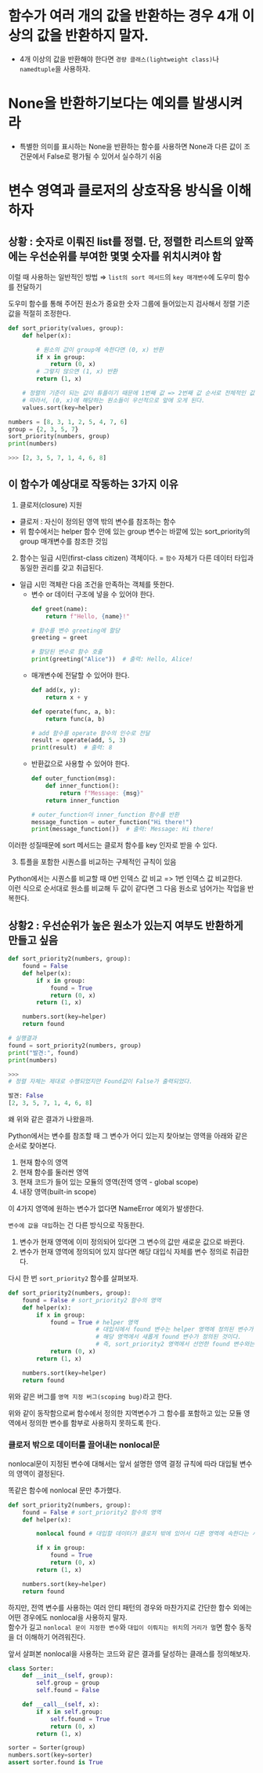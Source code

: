 # 함수가 여러 개의 값을 반환하는 경우 4개 이상의 값을 반환하지 말자. 
- 4개 이상의 값을 반환해야 한다면 `경량 클래스(lightweight class)`나 `namedtuple`을 사용하자.

# None을 반환하기보다는 예외를 발생시켜라 
- 특별한 의미를 표시하는 None을 반환하는 함수를 사용하면 None과 다른 값이 조건문에서 False로 평가될 수 있어서 실수하기 쉬움

# 변수 영역과 클로저의 상호작용 방식을 이해하자

## 상황 : 숫자로 이뤄진 list를 정렬. 단, 정렬한 리스트의 앞쪽에는 우선순위를 부여한 몇몇 숫자를 위치시켜야 함

이럴 때 사용하는 일반적인 방법 ⇒ `list의 sort 메서드`의 `key 매개변수`에 도우미 함수를 전달하기 

도우미 함수를 통해 주어진 원소가 중요한 숫자 그룹에 들어있는지 검사해서 정렬 기준값을 적절히 조정한다. 
``` python
def sort_priority(values, group):
    def helper(x):

        # 원소의 값이 group에 속한다면 (0, x) 반환 
        if x in group: 
            return (0, x)
        # 그렇지 않으면 (1, x) 반환 
        return (1, x)

    # 정렬의 기준이 되는 값이 튜플이기 때문에 1번째 값 => 2번째 값 순서로 전체적인 값이 정렬된다.
    # 따라서, (0, x)에 해당하는 원소들이 우선적으로 앞에 오게 된다.
    values.sort(key=helper)

numbers = [8, 3, 1, 2, 5, 4, 7, 6]
group = {2, 3, 5, 7}
sort_priority(numbers, group)
print(numbers)

>>> [2, 3, 5, 7, 1, 4, 6, 8]
```

## 이 함수가 예상대로 작동하는 3가지 이유 

1. 클로저(closure) 지원
  - 클로저 : 자신이 정의된 영역 밖의 변수를 참조하는 함수
  - 위 함수에서는 helper 함수 안에 있는 group 변수는 바깥에 있는 sort_priority의 group 매개변수를 참조한 것임
2. 함수는 일급 시민(first-class citizen) 객체이다. = `함수` 자체가 다른 데이터 타입과 동일한 권리를 갖고 취급된다. 
  - 일급 시민 객체란 다음 조건을 만족하는 객체를 뜻한다. 
      - 변수 or 데이터 구조에 넣을 수 있어야 한다.
        ``` python
        def greet(name):
            return f"Hello, {name}!"
        
        # 함수를 변수 greeting에 할당 
        greeting = greet
        
        # 할당된 변수로 함수 호출
        print(greeting("Alice"))  # 출력: Hello, Alice!

        ```
      - 매개변수에 전달할 수 있어야 한다.
        ``` python
        def add(x, y):
            return x + y
        
        def operate(func, a, b):
            return func(a, b)
        
        # add 함수를 operate 함수의 인수로 전달
        result = operate(add, 5, 3)
        print(result)  # 출력: 8

        ```
      - 반환값으로 사용할 수 있어야 한다. 
        ``` python
        def outer_function(msg):
            def inner_function():
                return f"Message: {msg}"
            return inner_function
        
        # outer_function이 inner_function 함수를 반환
        message_function = outer_function("Hi there!")
        print(message_function())  # 출력: Message: Hi there!

        ```
이러한 성질때문에 sort 메서드는 클로저 함수를 key 인자로 받을 수 있다.    

3. 튜플을 포함한 시퀀스를 비교하는 구체적인 규칙이 있음 

Python에서는 시퀀스를 비교할 때 0번 인덱스 값 비교 => 1번 인덱스 값 비교한다.  
이런 식으로 순서대로 원소를 비교해 두 값이 같다면 그 다음 원소로 넘어가는 작업을 반복한다. 

## 상황2 : 우선순위가 높은 원소가 있는지 여부도 반환하게 만들고 싶음  

``` python
def sort_priority2(numbers, group):
    found = False
    def helper(x):
        if x in group:
            found = True
            return (0, x)
        return (1, x)

    numbers.sort(key=helper)
    return found

# 실행결과
found = sort_priority2(numbers, group)
print("발견:", found)
print(numbers)

>>>
# 정렬 자체는 제대로 수행되었지만 Found값이 False가 출력되었다. 

발견: False
[2, 3, 5, 7, 1, 4, 6, 8]
```

왜 위와 같은 결과가 나왔을까. 

Python에서는 변수를 참조할 때 그 변수가 어디 있는지 찾아보는 영역을 아래와 같은 순서로 찾아본다.
1. 현재 함수의 영역
2. 현재 함수를 둘러싼 영역
3. 현재 코드가 들어 있는 모듈의 영역(전역 영역 - global scope)
4. 내장 영역(built-in scope)

이 4가지 영역에 원하는 변수가 없다면 NameError 예외가 발생한다. 

`변수에 값을 대입`하는 건 다른 방식으로 작동한다. 
1. 변수가 현재 영역에 이미 정의되어 있다면 그 변수의 값만 새로운 값으로 바뀐다.
2. 변수가 현재 영역에 정의되어 있지 않다면 해당 대입식 자체를 변수 정의로 취급한다. 

다시 한 번 `sort_priority2` 함수를 살펴보자. 

``` python
def sort_priority2(numbers, group):
    found = False # sort_priority2 함수의 영역 
    def helper(x):
        if x in group:
            found = True # helper 영역
                         # 대입식에서 found 변수는 helper 영역에 정의된 변수가 아니었으니까
                         # 해당 영역에서 새롭게 found 변수가 정의된 것이다.
                         # 즉, sort_priority2 영역에서 선언한 found 변수와는 다른 변수인 것이다. 
            return (0, x)
        return (1, x)

    numbers.sort(key=helper)
    return found
```

위와 같은 버그를 `영역 지정 버그(scoping bug)`라고 한다. 

위와 같이 동작함으로써 함수에서 정의한 지역변수가 그 함수를 포함하고 있는 모듈 영역에서 정의한 변수를 함부로 사용하지 못하도록 한다. 

### 클로저 밖으로 데이터를 끌어내는 nonlocal문

nonlocal문이 지정된 변수에 대해서는 앞서 설명한 영역 결정 규칙에 따라 대입될 변수의 영역이 결정된다. 

똑같은 함수에 nonlocal 문만 추가했다. 
``` python
def sort_priority2(numbers, group):
    found = False # sort_priority2 함수의 영역 
    def helper(x):

        nonlocal found # 대입할 데이터가 클로저 밖에 있어서 다른 영역에 속한다는 사실을 분명히 알려준다. 

        if x in group:
            found = True 
            return (0, x)
        return (1, x)

    numbers.sort(key=helper)
    return found
```

하지만, 전역 변수를 사용하는 여러 안티 패턴의 경우와 마찬가지로 간단한 함수 외에는 어떤 경우에도 nonlocal을 사용하지 말자.  
함수가 길고 `nonlocal 문이 지정한 변수`와 `대입이 이뤄지는 위치`의 `거리가 멀`면 함수 동작을 더 이해하기 어려워진다. 

앞서 살펴본 nonlocal을 사용하는 코드와 같은 결과를 달성하는 클래스를 정의해보자. 

``` python
class Sorter:
    def __init__(self, group):
        self.group = group
        self.found = False

    def __call__(self, x):
        if x in self.group:
            self.found = True
            return (0, x)
        return (1, x)

sorter = Sorter(group)
numbers.sort(key=sorter)
assert sorter.found is True
```
















